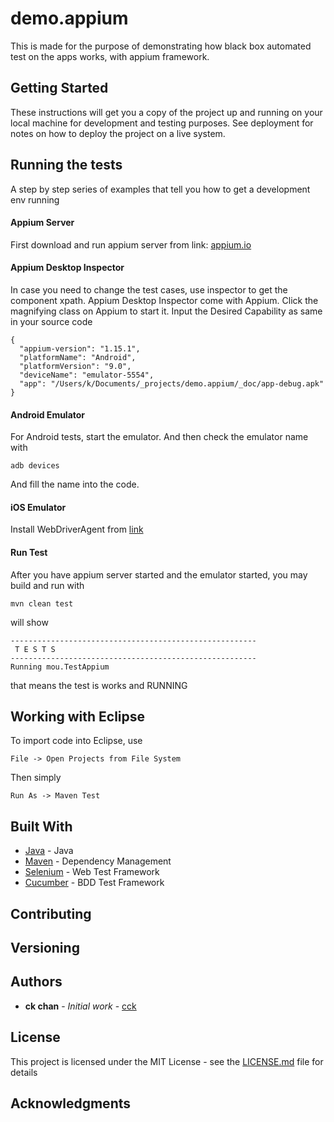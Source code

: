# demo.appium

This is made for the purpose of demonstrating how black box automated test on the apps works, with appium framework.

## Getting Started

These instructions will get you a copy of the project up and running on your local machine for development and testing purposes. See deployment for notes on how to deploy the project on a live system.


## Running the tests

A step by step series of examples that tell you how to get a development env running

#### Appium Server

First download and run appium server from link: [appium.io](http://appium.io/)


#### Appium Desktop Inspector

In case you need to change the test cases, use inspector to get the component xpath.
Appium Desktop Inspector come with Appium.  Click the magnifying class on Appium to start it.
Input the Desired Capability as same in your source code

```
{
  "appium-version": "1.15.1",
  "platformName": "Android",
  "platformVersion": "9.0",
  "deviceName": "emulator-5554",
  "app": "/Users/k/Documents/_projects/demo.appium/_doc/app-debug.apk"
}
```

#### Android Emulator

For Android tests, start the emulator. And then check the emulator name with

```
adb devices
```

And fill the name into the code.

#### iOS Emulator

Install WebDriverAgent from [link](https://github.com/facebookarchive/WebDriverAgent)

#### Run Test

After you have appium server started and the emulator started, you may build and run with

```
mvn clean test
```

will show

```
-------------------------------------------------------
 T E S T S
-------------------------------------------------------
Running mou.TestAppium
```

that means the test is works and RUNNING

## Working with Eclipse

To import code into Eclipse, use
```
File -> Open Projects from File System
```

Then simply
```
Run As -> Maven Test
```

## Built With

* [Java](https://www.oracle.com/technetwork/java/javase/downloads/jdk11-downloads-5066655.html) - Java
* [Maven](https://maven.apache.org/) - Dependency Management
* [Selenium](https://www.seleniumhq.org/) - Web Test Framework
* [Cucumber](https://cucumber.io/) - BDD Test Framework

## Contributing


## Versioning


## Authors

* **ck chan** - *Initial work* - [cck](https://github.com/daystudio)

## License

This project is licensed under the MIT License - see the [LICENSE.md](LICENSE.md) file for details

## Acknowledgments
